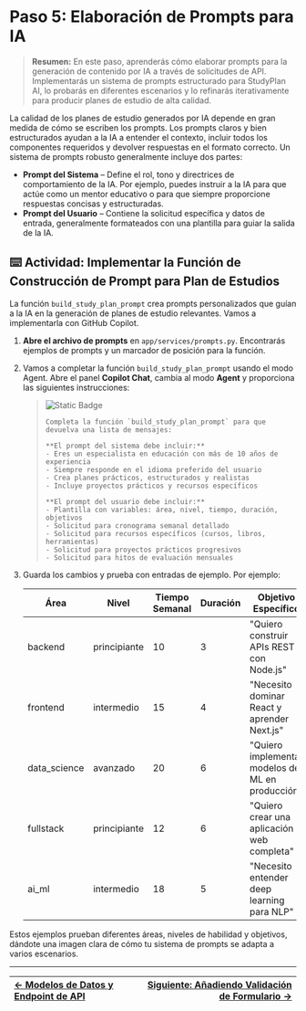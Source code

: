 # Paso 5: Elaboración de Prompts para IA

> **Resumen:**
> En este paso, aprenderás cómo elaborar prompts para la generación de contenido por IA a través de solicitudes de API. Implementarás un sistema de prompts estructurado para StudyPlan AI, lo probarás en diferentes escenarios y lo refinarás iterativamente para producir planes de estudio de alta calidad.

La calidad de los planes de estudio generados por IA depende en gran medida de cómo se escriben los prompts. Los prompts claros y bien estructurados ayudan a la IA a entender el contexto, incluir todos los componentes requeridos y devolver respuestas en el formato correcto. Un sistema de prompts robusto generalmente incluye dos partes:

* **Prompt del Sistema** – Define el rol, tono y directrices de comportamiento de la IA. Por ejemplo, puedes instruir a la IA para que actúe como un mentor educativo o para que siempre proporcione respuestas concisas y estructuradas.
* **Prompt del Usuario** – Contiene la solicitud específica y datos de entrada, generalmente formateados con una plantilla para guiar la salida de la IA.

## ⌨️ Actividad: Implementar la Función de Construcción de Prompt para Plan de Estudios

La función `build_study_plan_prompt` crea prompts personalizados que guían a la IA en la generación de planes de estudio relevantes. Vamos a implementarla con GitHub Copilot.

1. **Abre el archivo de prompts** en `app/services/prompts.py`. Encontrarás ejemplos de prompts y un marcador de posición para la función.

2. Vamos a completar la función `build_study_plan_prompt` usando el modo Agent. Abre el panel **Copilot Chat**, cambia al modo **Agent** y proporciona las siguientes instrucciones:

   > ![Static Badge](https://img.shields.io/badge/-Prompt-text?style=social\&logo=github%20copilot)
   >
   > ```prompt
   > Completa la función `build_study_plan_prompt` para que devuelva una lista de mensajes:
   >
   > **El prompt del sistema debe incluir:**
   > - Eres un especialista en educación con más de 10 años de experiencia
   > - Siempre responde en el idioma preferido del usuario
   > - Crea planes prácticos, estructurados y realistas
   > - Incluye proyectos prácticos y recursos específicos
   >
   > **El prompt del usuario debe incluir:**
   > - Plantilla con variables: área, nivel, tiempo, duración, objetivos
   > - Solicitud para cronograma semanal detallado
   > - Solicitud para recursos específicos (cursos, libros, herramientas)
   > - Solicitud para proyectos prácticos progresivos
   > - Solicitud para hitos de evaluación mensuales
   > ```

3. Guarda los cambios y prueba con entradas de ejemplo. Por ejemplo:

   | Área          | Nivel        | Tiempo Semanal | Duración | Objetivo Específico                                |
   | ------------- | ------------ | -------------- | -------- | -------------------------------------------------- |
   | backend       | principiante | 10             | 3        | "Quiero construir APIs REST con Node.js"           |
   | frontend      | intermedio   | 15             | 4        | "Necesito dominar React y aprender Next.js"        |
   | data\_science | avanzado     | 20             | 6        | "Quiero implementar modelos de ML en producción"   |
   | fullstack     | principiante | 12             | 6        | "Quiero crear una aplicación web completa"         |
   | ai\_ml        | intermedio   | 18             | 5        | "Necesito entender deep learning para NLP"         |

Estos ejemplos prueban diferentes áreas, niveles de habilidad y objetivos, dándote una imagen clara de cómo tu sistema de prompts se adapta a varios escenarios.

---

| [← Modelos de Datos y Endpoint de API](04-step.md) | [Siguiente: Añadiendo Validación de Formulario →](06-step.md) |
|:-----------------------------------|------------------------------------------:|
